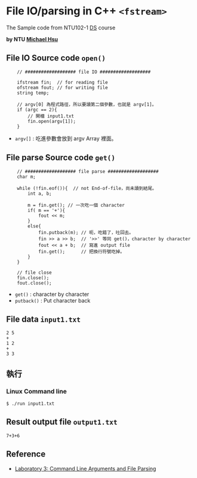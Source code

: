 # File IO/parsing in C++ `<fstream>`

The Sample code from NTU102-1 [DS](https://ceiba.ntu.edu.tw/course/a5436b/index.htm) course

**by NTU [Michael Hsu](http://michaelhsu.tw/ "blog")**

## File IO Source code `open()`

```
    // ################### file IO ###################

    ifstream fin;  // for reading file 
    ofstream fout; // for writing file 
    string temp; 
    
    // argv[0] 為程式路徑，所以要讀第二個參數，也就是 argv[1]。
    if (argc == 2){  
        // 開檔 input1.txt
        fin.open(argv[1]); 
    }
```

- `argv[]` : 吃進參數會放到 argv Array 裡面。

## File parse Source code `get()`

```
    // ################### file parse ###################
    char m;

    while (!fin.eof()){  //­ not End-of-file，尚未讀到結尾。
        int a, b;

        m = fin.get(); // 一次吃一個 character
        if( m == '+'){
            fout << m;
        }
        else{
            fin.putback(m); // 呃，吃錯了，吐回去。
            fin >> a >> b;  // '>>' 等同 get()，character by character
            fout << a + b;  // 寫進 output file
            fin.get();      // 把換行符號吃掉。
        }
    }

    // file close
    fin.close();
    fout.close(); 
```

- `get()`     : character by character
- `putback()` : Put character back

## File data `input1.txt`

```
2 5
+
1 2
+
3 3
```


## 執行
### Linux Command line

```
$ ./run input1.txt
```

## Result output file `output1.txt`

```
7+3+6
```

## Reference
- [Laboratory 3: Command Line Arguments and File Parsing](http://www.site.uottawa.ca/~lucia/courses/2131-05/labs/Lab3/)